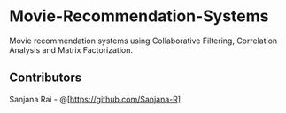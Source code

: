 # Movie-Recommendation-Systems
Movie recommendation systems using Collaborative Filtering, Correlation Analysis and Matrix Factorization. 

## Contributors
Sanjana Rai - @[https://github.com/Sanjana-R]

